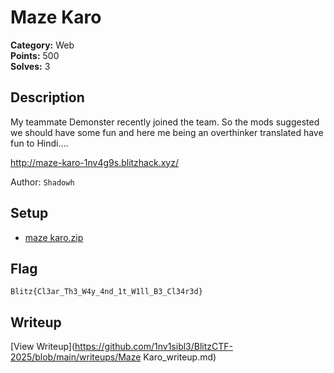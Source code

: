 # Maze Karo

**Category:** Web  
**Points:** 500  
**Solves:** 3  

## Description

My teammate Demonster recently joined the team. So the mods suggested we should have some fun and here me being an overthinker translated have fun to Hindi....

http://maze-karo-1nv4g9s.blitzhack.xyz/

Author: `Shadowh`

## Setup
- [maze karo.zip](<maze karo.zip>)

## Flag

`Blitz{Cl3ar_Th3_W4y_4nd_1t_W1ll_B3_Cl34r3d}`

## Writeup

[View Writeup](https://github.com/1nv1sibl3/BlitzCTF-2025/blob/main/writeups/Maze Karo_writeup.md)
